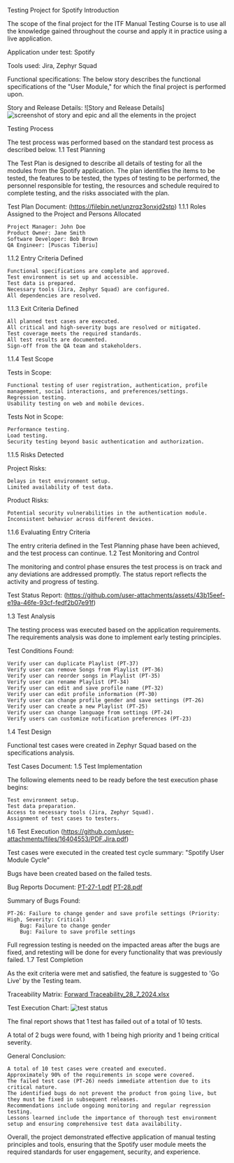 Testing Project for Spotify
Introduction

The scope of the final project for the ITF Manual Testing Course is to use all the knowledge gained throughout the course and apply it in practice using a live application.

Application under test: Spotify

Tools used: Jira, Zephyr Squad

Functional specifications:
The below story describes the functional specifications of the "User Module," for which the final project is performed upon.

Story and Release Details:
![Story and Release Details]![screenshot of story and epic and all the elements in the project](https://github.com/user-attachments/assets/dd2d4836-dabb-4ec1-9d20-ff99c1ab859b)


Testing Process

The test process was performed based on the standard test process as described below.
1.1 Test Planning

The Test Plan is designed to describe all details of testing for all the modules from the Spotify application. The plan identifies the items to be tested, the features to be tested, the types of testing to be performed, the personnel responsible for testing, the resources and schedule required to complete testing, and the risks associated with the plan.

Test Plan Document: (https://filebin.net/unzrqz3onxjd2stp)
1.1.1 Roles Assigned to the Project and Persons Allocated

    Project Manager: John Doe
    Product Owner: Jane Smith
    Software Developer: Bob Brown
    QA Engineer: [Puscas Tiberiu]

1.1.2 Entry Criteria Defined

    Functional specifications are complete and approved.
    Test environment is set up and accessible.
    Test data is prepared.
    Necessary tools (Jira, Zephyr Squad) are configured.
    All dependencies are resolved.

1.1.3 Exit Criteria Defined

    All planned test cases are executed.
    All critical and high-severity bugs are resolved or mitigated.
    Test coverage meets the required standards.
    All test results are documented.
    Sign-off from the QA team and stakeholders.

1.1.4 Test Scope

Tests in Scope:

    Functional testing of user registration, authentication, profile management, social interactions, and preferences/settings.
    Regression testing.
    Usability testing on web and mobile devices.

Tests Not in Scope:

    Performance testing.
    Load testing.
    Security testing beyond basic authentication and authorization.

1.1.5 Risks Detected

Project Risks:

    Delays in test environment setup.
    Limited availability of test data.

Product Risks:

    Potential security vulnerabilities in the authentication module.
    Inconsistent behavior across different devices.

1.1.6 Evaluating Entry Criteria

The entry criteria defined in the Test Planning phase have been achieved, and the test process can continue.
1.2 Test Monitoring and Control

The monitoring and control phase ensures the test process is on track and any deviations are addressed promptly. The status report reflects the activity and progress of testing.

Test Status Report: (https://github.com/user-attachments/assets/43b15eef-e19a-46fe-93cf-fedf2b07e91f)

1.3 Test Analysis


The testing process was executed based on the application requirements. The requirements analysis was done to implement early testing principles.

Test Conditions Found:

    Verify user can duplicate Playlist (PT-37)
    Verify user can remove Songs from Playlist (PT-36)
    Verify user can reorder songs in Playlist (PT-35)
    Verify user can rename Playlist (PT-34)
    Verify user can edit and save profile name (PT-32)
    Verify user can edit profile information (PT-30)
    Verify user can change profile gender and save settings (PT-26)
    Verify user can create a new Playlist (PT-25)
    Verify user can change language from settings (PT-24)
    Verify users can customize notification preferences (PT-23)

1.4 Test Design

Functional test cases were created in Zephyr Squad based on the specifications analysis.

Test Cases Document: 
1.5 Test Implementation

The following elements need to be ready before the test execution phase begins:

    Test environment setup.
    Test data preparation.
    Access to necessary tools (Jira, Zephyr Squad).
    Assignment of test cases to testers.


1.6 Test Execution (https://github.com/user-attachments/files/16404553/PDF.Jira.pdf)

Test cases were executed in the created test cycle summary: "Spotify User Module Cycle"

Bugs have been created based on the failed tests.

Bug Reports Document: [PT-27-1.pdf](https://github.com/user-attachments/files/16404569/PT-27-1.pdf)
[PT-28.pdf](https://github.com/user-attachments/files/16404570/PT-28.pdf)


Summary of Bugs Found:

    PT-26: Failure to change gender and save profile settings (Priority: High, Severity: Critical)
        Bug: Failure to change gender
        Bug: Failure to save profile settings

Full regression testing is needed on the impacted areas after the bugs are fixed, and retesting will be done for every functionality that was previously failed.
1.7 Test Completion

As the exit criteria were met and satisfied, the feature is suggested to 'Go Live' by the Testing team.

Traceability Matrix: [Forward Traceability_28_7_2024.xlsx](https://github.com/user-attachments/files/16404536/Forward.Traceability_28_7_2024.xlsx)


Test Execution Chart: 
![test status](https://github.com/user-attachments/assets/7ee13eaa-a007-497d-b841-814bb4fbea31)

The final report shows that 1 test has failed out of a total of 10 tests.

A total of 2 bugs were found, with 1 being high priority and 1 being critical severity.

General Conclusion:

    A total of 10 test cases were created and executed.
    Approximately 90% of the requirements in scope were covered.
    The failed test case (PT-26) needs immediate attention due to its critical nature.
    The identified bugs do not prevent the product from going live, but they must be fixed in subsequent releases.
    Recommendations include ongoing monitoring and regular regression testing.
    Lessons learned include the importance of thorough test environment setup and ensuring comprehensive test data availability.

Overall, the project demonstrated effective application of manual testing principles and tools, ensuring that the Spotify user module meets the required standards for user engagement, security, and experience.
